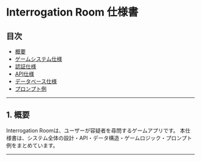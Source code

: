 # Interrogation Room 仕様書

## 目次

- [概要](#概要)
- [ゲームシステム仕様](game/flow.md)
- [認証仕様](auth/auth.md)
- [API仕様](api/openapi.yml)
- [データベース仕様](db/firestore.md)
- [プロンプト例](game/prompts/system.md)

---

## 1. 概要

Interrogation Roomは、ユーザーが容疑者を尋問するゲームアプリです。
本仕様書は、システム全体の設計・API・データ構造・ゲームロジック・プロンプト例をまとめています。

---

<!-- 以降、必要に応じて詳細を追記してください -->

